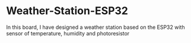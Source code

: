 # Weather-Station-ESP32
In this board, I have designed a weather station based on the ESP32 with sensor of temperature, humidity and photoresistor
